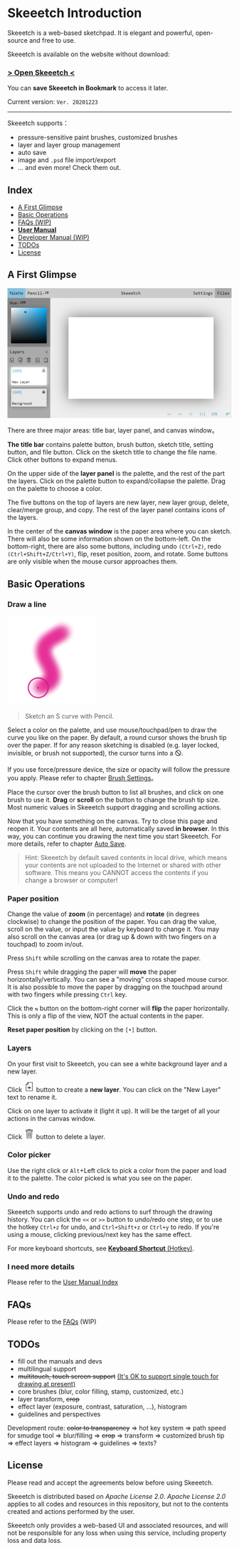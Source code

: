 # Skeeetch Introduction

Skeeetch is a web-based sketchpad. It is elegant and powerful, open-source and free to use.

Skeeetch is available on the website without download:

### [**> Open Skeeetch <**](https://iraka-c.github.io/Skeeetch/index.html?lang=en)

You can **save Skeeetch in Bookmark** to access it later.

Current version: `Ver. 20201223`

-----

Skeeetch supports：

* pressure-sensitive paint brushes, customized brushes
* layer and layer group management
* auto save
* image and `.psd` file import/export
* ... and even more! Check them out.

## Index

* [A First Glimpse](#afirstglimpse)
* [Basic Operations](#basicoperations)
* [FAQs (WIP)](#faqs)
* [**User Manual**](./manual/index.md)
* [Developer Manual (WIP)](./dev/index.md)
* [TODOs](#todos)
* [License](#license)

## A First Glimpse

![ui](./manual/images/ui.png)

There are three major areas: title bar, layer panel, and canvas window。

**The title bar** contains palette button, brush button, sketch title, setting button, and file button. Click on the sketch title to change the file name. Click other buttons to expand menus.

On the upper side of the **layer panel** is the palette, and the rest of the part the layers. Click on the palette button to expand/collapse the palette. Drag on the palette to choose a color.

The five buttons on the top of layers are new layer, new layer group, delete, clear/merge group, and copy. The rest of the layer panel contains icons of the layers.

In the center of the **canvas window** is the paper area where you can sketch. There will also be some information shown on the bottom-left. On the bottom-right, there are also some buttons, including undo `(Ctrl+Z)`, redo `(Ctrl+Shift+Z/Ctrl+Y)`, flip, reset position, zoom, and rotate. Some buttons are only visible when the mouse cursor approaches them.

## Basic Operations

### Draw a line

<img src="./manual/images/stroke.png" width="200"/>

> Sketch an S curve with Pencil.

Select a color on the palette, and use mouse/touchpad/pen to draw the curve you like on the paper. By default, a round cursor shows the brush tip over the paper. If for any reason sketching is disabled (e.g. layer locked, invisible, or brush not supported), the cursor turns into a 🛇.

If you use force/pressure device, the size or opacity will follow the pressure you apply. Please refer to chapter [Brush Settings](./manual/brush.md)。

Place the cursor over the brush button to list all brushes, and click on one brush to use it. **Drag** or **scroll** on the button to change the brush tip size. Most numeric values in Skeeetch support dragging and scrolling actions.

Now that you have something on the canvas. Try to close this page and reopen it. Your contents are all here, automatically saved **in browser**. In this way, you can continue you drawing the next time you start Skeeetch. For more details, refer to chapter [Auto Save](./manual/pc-files.md#savefileinbrowser).

> Hint: Skeeetch by default saved contents in local drive, which means your contents are not uploaded to the Internet or shared with other software. This means you CANNOT access the contents if you change a browser or computer!

### Paper position

Change the value of **zoom** (in percentage) and **rotate** (in degrees clockwise) to change the position of the paper. You can drag the value, scroll on the value, or input the value by keyboard to change it. You may also scroll on the canvas area (or drag up & down with two fingers on a touchpad) to zoom in/out.

Press `Shift` while scrolling on the canvas area to rotate the paper.

Press `Shift` while dragging the paper will **move** the paper horizontally/vertically. You can see a "moving" cross shaped mouse cursor. It is also possible to move the paper by dragging on the touchpad around with two fingers while pressing `Ctrl` key.

Click the `⇆` button on the bottom-right corner will **flip** the paper horizontally. This is only a flip of the view, NOT the actual contents in the paper.

**Reset paper position** by clicking on the `[•]` button.

### Layers

On your first visit to Skeeetch, you can see a white background layer and a new layer.

Click <img src="../../resources/new-layer.svg" height="24"/> button to create a **new layer**. You can click on the "New Layer" text to rename it.

Click on one layer to activate it (light it up). It will be the target of all your actions in the canvas window.

Click <img src="../../resources/delete.svg" height="24"/> button to delete a layer.

### Color picker

Use the right click or `Alt`+Left click to pick a color from the paper and load it to the palette. The color picked is what you see on the paper.

### Undo and redo

Skeeetch supports undo and redo actions to surf through the drawing history. You can click the `<<` or `>>` button to undo/redo one step, or to use the hotkey `Ctrl+z` for undo, and `Ctrl+Shift+z` or `Ctrl+y` to redo. If you're using a mouse, clicking previous/next key has the same effect.

For more keyboard shortcuts, see [**Keyboard Shortcut** (Hotkey)](./manual/hotkey.md).

### I need more details

Please refer to the [User Manual Index](./manual/index.md)

## FAQs
Please refer to the [FAQs](./manual/QA.md) (WIP)


## TODOs

* fill out the manuals and devs
* multilingual support
* <del>multitouch, touch screen support</del> <ins>(It's OK to support single touch for drawing at present)</ins>
* core brushes (blur, color filling, stamp, customized, etc.)
* layer transform, <del>crop</del>
* effect layer (exposure, contrast, saturation, ...), histogram
* guidelines and perspectives

Development route: <del>color to transparency</del> => hot key system => path speed for smudge tool => blur/filling => <del>crop</del> => transform => customized brush tip => effect layers => histogram => guidelines => texts?

## License

Please read and accept the agreements below before using Skeeetch.

Skeeetch is distributed based on *Apache License 2.0*. *Apache License 2.0* applies to all codes and resources in this repository, but not to the contents created and actions performed by the user.

Skeeetch only provides a web-based UI and associated resources, and will not be responsible for any loss when using this service, including property loss and data loss.

